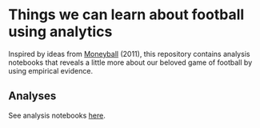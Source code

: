 # Things we can learn about football using analytics

Inspired by ideas from [Moneyball](https://www.imdb.com/title/tt1210166/) (2011), this repository contains analysis notebooks that reveals a little more about our beloved game of football by using empirical evidence.

## Analyses

See analysis notebooks [here](https://github.com/codedarrylcode/footiematics/tree/main/notebooks).

